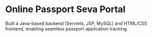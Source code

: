 # Online Passport Seva Portal
 Built a Java-based backend (Servlets, JSP, MySQL) and HTML/CSS frontend, enabling seamless passport application tracking.
